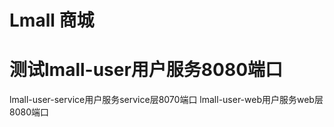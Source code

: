 # Lmall 商城

# 测试lmall-user用户服务8080端口

lmall-user-service用户服务service层8070端口
lmall-user-web用户服务web层8080端口